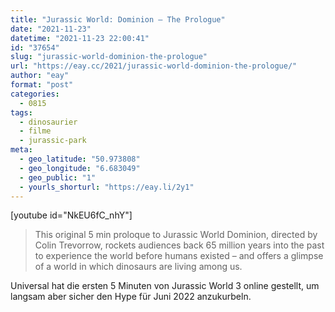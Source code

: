 ```yaml
---
title: "Jurassic World: Dominion – The Prologue"
date: "2021-11-23"
datetime: "2021-11-23 22:00:41"
id: "37654"
slug: "jurassic-world-dominion-the-prologue"
url: "https://eay.cc/2021/jurassic-world-dominion-the-prologue/"
author: "eay"
format: "post"
categories:
  - 0815
tags:
  - dinosaurier
  - filme
  - jurassic-park
meta:
  - geo_latitude: "50.973808"
  - geo_longitude: "6.683049"
  - geo_public: "1"
  - yourls_shorturl: "https://eay.li/2y1"
---
```


\[youtube id="NkEU6fC\_nhY"\]

> This original 5 min proloque to Jurassic World Dominion, directed by Colin Trevorrow, rockets audiences back 65 million years into the past to experience the world before humans existed – and offers a glimpse of a world in which dinosaurs are living among us.

Universal hat die ersten 5 Minuten von Jurassic World 3 online gestellt, um langsam aber sicher den Hype für Juni 2022 anzukurbeln.

